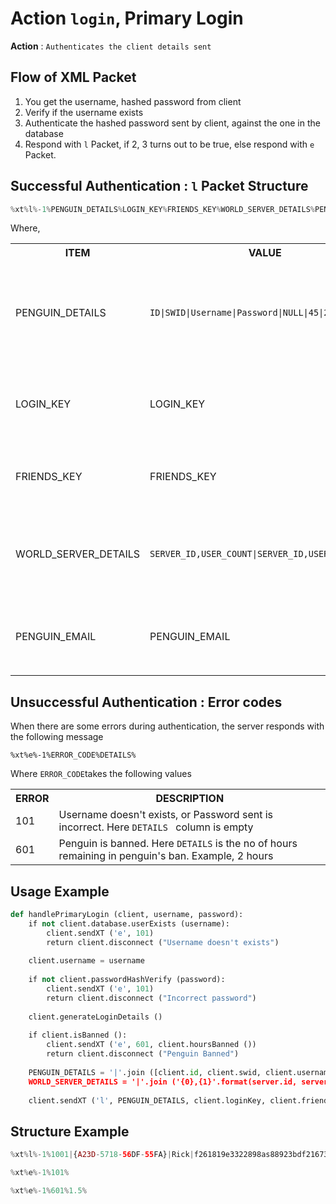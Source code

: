 Action `login`, Primary Login
=============================

__Action__ : `Authenticates the client details sent`

## Flow of XML Packet
1. You get the username, hashed password from  client
2. Verify if the username exists
3. Authenticate the hashed password sent by client, against the one in the database
4. Respond with `l` Packet, if 2, 3 turns out to be true, else respond with `e` Packet. 

## Successful Authentication : `l` Packet Structure
```python
%xt%l%-1%PENGUIN_DETAILS%LOGIN_KEY%FRIENDS_KEY%WORLD_SERVER_DETAILS%PENGUIN_EMAIL%
```
Where,
<table>
  <tr> <th> ITEM </th> <th> VALUE </th> <th> DESCRIPTION  </th> </tr>
  <tr> <td> PENGUIN_DETAILS </td> <td> <code>ID|SWID|Username|Password|NULL|45|2</code> </td><td>ID, SWID are details from db, Username is client's username, Password is the hashed password. NULL, 45, and 2 are constants denoting languages.</td></tr>
  <tr> <td> LOGIN_KEY </td> <td> LOGIN_KEY </td> <td> A unique key given to client upon successful login, used during world server authentication </td> </tr>
  <tr> <td> FRIENDS_KEY </td> <td> FRIENDS_KEY  </td> <td> A special key given to each client upon registration. Unique and constant for same client.  </td> </tr>
  <tr> <td> WORLD_SERVER_DETAILS </td> <td> <code>SERVER_ID,USER_COUNT|SERVER_ID,USER_COUNT|...</code>  </td> <td> Follows a pattern, representing no of users active in the world server with respective server id. Example usage <code>101,3|345,120|207,0</code> </td> </tr>
  <tr> <td> PENGUIN_EMAIL </td> <td> PENGUIN_EMAIL </td>  <td> First letter of email followed by 3 '*' and then the email service provider. Example, <code>p***@gmail.com</code> </td> </tr>
</table>

## Unsuccessful Authentication : Error codes
When there are some errors during authentication, the server responds with the following message
```
%xt%e%-1%ERROR_CODE%DETAILS%
```
Where `ERROR_CODE`takes the following values

<table>
  <tr> <th> ERROR </th> <th> DESCRIPTION  </th> </tr>
  <tr> <td> 101 </td> <td> Username doesn't exists, or Password sent is incorrect. Here  <code>DETAILS </code> column is empty</td> </tr>
  <tr> <td> 601 </td> <td> Penguin is banned. Here <code>DETAILS</code> is the no of hours remaining in penguin's ban. Example, 2 hours </td> </tr>
</table>

## Usage Example
```python
def handlePrimaryLogin (client, username, password):
    if not client.database.userExists (username):
        client.sendXT ('e', 101)
        return client.disconnect ("Username doesn't exists")
    
    client.username = username
    
    if not client.passwordHashVerify (password):
        client.sendXT ('e', 101)
        return client.disconnect ("Incorrect password")
    
    client.generateLoginDetails ()
    
    if client.isBanned ():
        client.sendXT ('e', 601, client.hoursBanned ())
        return client.disconnect ("Penguin Banned")
    
    PENGUIN_DETAILS = '|'.join ([client.id, client.swid, client.username, password, 'NULL', '45, '2'])
    WORLD_SERVER_DETAILS = '|'.join ('{0},{1}'.format(server.id, server.users) for server in AVAILABLE_SERVERS)
    
    client.sendXT ('l', PENGUIN_DETAILS, client.loginKey, client.friendsKey, WORLD_SERVER_DETAILS, client.email())
```

## Structure Example
```php
%xt%l%-1%1001|{A23D-5718-56DF-55FA}|Rick|f261819e3322898as88923bdf21673aa|NULL|45|2%16689w777937A618%122834%100,20|101,0|102,30
```
```python
%xt%e%-1%101%
```
```python
%xt%e%-1%601%1.5%
```
